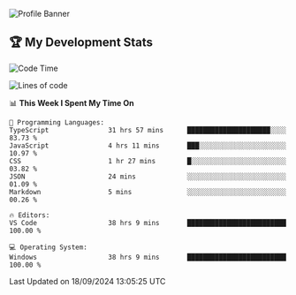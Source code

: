 ![Profile Banner](https://i.ibb.co/PxmDbTv/1500x500.jpg)
## 🏆 My Development Stats

<!--START_SECTION:waka-->
![Code Time](http://img.shields.io/badge/Code%20Time-405%20hrs%2024%20mins-blue)

![Lines of code](https://img.shields.io/badge/From%20Hello%20World%20I%27ve%20Written-128.0%20thousand%20lines%20of%20code-blue)


📊 **This Week I Spent My Time On** 

```text
💬 Programming Languages: 
TypeScript               31 hrs 57 mins      █████████████████████░░░░   83.73 % 
JavaScript               4 hrs 11 mins       ███░░░░░░░░░░░░░░░░░░░░░░   10.97 % 
CSS                      1 hr 27 mins        █░░░░░░░░░░░░░░░░░░░░░░░░   03.82 % 
JSON                     24 mins             ░░░░░░░░░░░░░░░░░░░░░░░░░   01.09 % 
Markdown                 5 mins              ░░░░░░░░░░░░░░░░░░░░░░░░░   00.26 % 

🔥 Editors: 
VS Code                  38 hrs 9 mins       █████████████████████████   100.00 % 

💻 Operating System: 
Windows                  38 hrs 9 mins       █████████████████████████   100.00 % 
```


 Last Updated on 18/09/2024 13:05:25 UTC
<!--END_SECTION:waka-->
